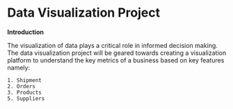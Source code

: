 # Data Visualization Project

**Introduction**

The visualization of data plays a critical role in informed decision making.
The data visualization project will be geared towards creating a visualization platform
to understand the key metrics of a business based on key features namely:

	1. Shipment
	2. Orders
	3. Products
	5. Suppliers


